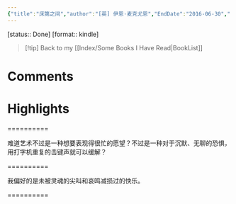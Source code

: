 ```yaml
---
{"title":"床第之间","author":"[英] 伊恩·麦克尤恩","EndDate":"2016-06-30","publisher":null,"dg-publish":true,"permalink":"/BookNotes/床第之间/","dgPassFrontmatter":true,"noteIcon":""}
---
```


[status:: Done]
[format:: kindle]

>[!tip] Back to my [[Index/Some Books I Have Read\|BookList]]

# Comments

# Highlights

==========

难道艺术不过是一种想要表现得很忙的愿望？不过是一种对于沉默、无聊的恐惧，用打字机重复的击键声就可以缓解？

==========

我偏好的是未被灵魂的尖叫和哀鸣减损过的快乐。

==========